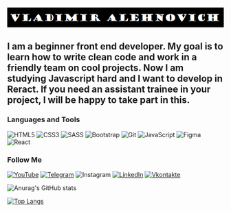 [![Header](https://github.com/Alehnovich-Vladimir/alehnovich-vladimir/blob/main/assets/Vladimir.png)](https://www.youtube.com/channel/UCusX4xXAE75BbX79dqy8q2A)

##  I am a beginner front end developer. My goal is to learn how to write clean code and work in a friendly team on cool projects. Now I am studying Javascript hard and I want to develop in Reract. If you need an assistant trainee in your project, I will be happy to take part in this.

### Languages and Tools
![HTML5](https://img.shields.io/badge/HTML5-212121?style=flat-square&logo=HTML5)
![CSS3](https://img.shields.io/badge/CSS3-212121?style=flat-square&logo=css3&logoColor=47C5FB)
![SASS](https://img.shields.io/badge/SASS-212121?style=flat-square&logo=SASS)
![Bootstrap](https://img.shields.io/badge/Bootstrap-212121?style=flat-square&logo=Bootstrap)
![Git](https://img.shields.io/badge/Git-212121?style=flat-square&logo=Git)
![JavaScript](https://img.shields.io/badge/JavaScript-212121?style=flat-square&logo=JavaScript)
![Figma](https://img.shields.io/badge/Figma-212121?style=flat-square&logo=Figma)
![React](https://img.shields.io/badge/React-212121?style=flat-square&logo=React)


### Follow Me
[![YouTube](https://img.shields.io/badge/-YouTube-212121?style=flat-square&logo=YouTube&logoColor=FF0000)](https://www.youtube.com/channel/UCusX4xXAE75BbX79dqy8q2A)
[![Telegram](https://img.shields.io/badge/-Telegram-212121?style=flat-square&logo=Telegram&logoColor=27A0D9)](https://t.me/AlexVovan)
![Instagram](https://img.shields.io/badge/-Instagram-212121?style=flat-square&logo=Instagram&logoColor=B4068E)
[![LinkedIn](https://img.shields.io/badge/-LinkedIn-212121?style=flat-square&logo=LinkedIn&logoColor=007BB6)](https://www.linkedin.com/in/vladimir-alekhnovich-97a128216/)
[![Vkontakte](https://img.shields.io/badge/-Vkontakte-212121?style=flat-square&logo=Vk&logoColor=4F7DB3)](https://vk.com/alex_vovan)


![Anurag's GitHub stats](https://github-readme-stats.vercel.app/api?username=Alehnovich-Vladimir&show_icons=true&theme=algolia)

[![Top Langs](https://github-readme-stats.vercel.app/api/top-langs/?username=Alehnovich-Vladimir&layout=compact)](https://github.com/Alehnovich-Vladimir/github-readme-stats)

